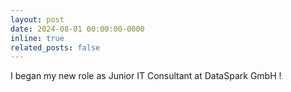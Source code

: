 ```yaml
---
layout: post
date: 2024-08-01 00:00:00-0000
inline: true
related_posts: false
---
```


I began my new role as Junior IT Consultant at DataSpark GmbH !
